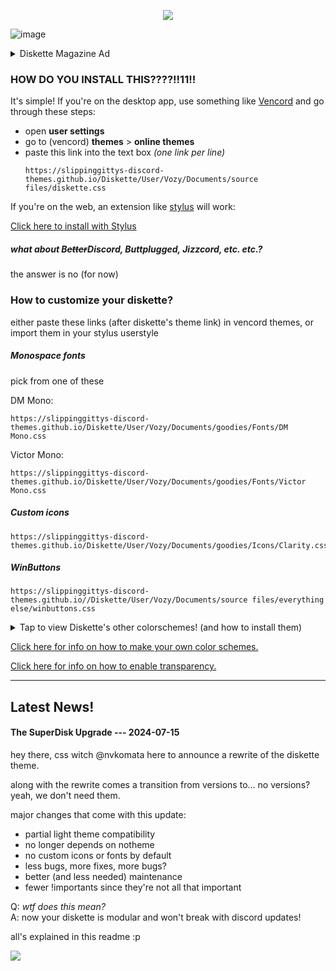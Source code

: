 <p align="center">
  <img src="https://github.com/SlippingGittys-Discord-Themes/Diskette/assets/76500838/100f2a9e-0da5-4c91-ae34-7d349be7a0d3" />
</p>

![image](https://github.com/SlippingGittys-Discord-Themes/Diskette/assets/76500838/f10dc59b-306b-45b2-8283-8d10b2893cb0)

<details>
  
<summary>Diskette Magazine Ad</summary>
<p align="center">
  <img src="https://github.com/SlippingGittys-Discord-Themes/Diskette/assets/76500838/6e26922c-3ee9-4735-bdec-270dcdd1ed63" />
</p>
</details>


### HOW DO YOU INSTALL THIS????!!11!!

It's simple! If you're on the desktop app, use something like [Vencord](https://vencord.dev/) and go through these steps:

- open **user settings** 
- go to (vencord) **themes** > **online themes**
- paste this link into the text box *(one link per line)*
  ```
  https://slippinggittys-discord-themes.github.io/Diskette/User/Vozy/Documents/source files/diskette.css
  ```

If you're on the web, an extension like [stylus](https://add0n.com/stylus.html) will work:

[Click here to install with Stylus](https://github.com/SlippingGittys-Discord-Themes/Diskette/raw/main/Diskette.user.css)

##### what about B~~etter~~Discord, Buttplugged, Jizzcord, etc. etc.?

the answer is no (for now)


### How to customize your diskette?

either paste these links (after diskette's theme link) in vencord themes, or import them in your stylus userstyle

##### Monospace fonts

pick from one of these

DM Mono:

```
https://slippinggittys-discord-themes.github.io/Diskette/User/Vozy/Documents/goodies/Fonts/DM Mono.css
```

Victor Mono:

```
https://slippinggittys-discord-themes.github.io/Diskette/User/Vozy/Documents/goodies/Fonts/Victor Mono.css
```

##### Custom icons

```
https://slippinggittys-discord-themes.github.io/Diskette/User/Vozy/Documents/goodies/Icons/Clarity.css
```

##### WinButtons

```
https://slippinggittys-discord-themes.github.io//Diskette/User/Vozy/Documents/source files/everything else/winbuttons.css
```

<details>
<summary>Tap to view Diskette's other colorschemes! (and how to install them)</summary>

## How to install a color scheme?

the same way as the addons (fonts, icons) above. just import a color scheme's link after diskette's theme link!

## Floral

```
https://slippinggittys-discord-themes.github.io/Diskette/User/Vozy/Documents/goodies/Color Schemes/floral.css
```
  
![floral colorscheme preview](https://github.com/SlippingGittys-Discord-Themes/Diskette/assets/76500838/9ba707a9-0aa1-40e4-8003-ea5b5c16f29b)

## Transparency

```
https://slippinggittys-discord-themes.github.io/Diskette/User/Vozy/Documents/goodies/Color Schemes/Trans.css
```

![trans colorscheme preview](https://github.com/SlippingGittys-Discord-Themes/Diskette/assets/76500838/4970e50d-6087-4c7b-b4c1-d733d88d71c3)

## Pink Gold

```
https://slippinggittys-discord-themes.github.io/Diskette/User/Vozy/Documents/goodies/Color Schemes/pinkgold.css
```

![pink gold colorscheme preview](https://github.com/SlippingGittys-Discord-Themes/Diskette/assets/76500838/199217c0-93b9-47ca-ba57-0c57acf14e58)

## AMOLED

```
https://slippinggittys-discord-themes.github.io/Diskette/User/Vozy/Documents/goodies/Color Schemes/AMOLED.css
```

![amoled colorscheme preview](https://github.com/SlippingGittys-Discord-Themes/Diskette/assets/76500838/adbfb14f-6745-4063-abfa-0fcd7c11bc85)

## CyberPunk

```
https://slippinggittys-discord-themes.github.io/Diskette/User/Vozy/Documents/goodies/Color Schemes/cyberpunk.css
```

![cyberpunk colorscheme preview](https://github.com/SlippingGittys-Discord-Themes/Diskette/assets/76500838/2b2cee35-dd9c-4f07-8b71-41031f160faa)

</details>


[Click here for info on how to make your own color schemes.](https://github.com/SlippingGittys-Discord-Themes/Diskette/wiki/Making-your-own-Color-Schemes)

[Click here for info on how to enable transparency.](https://github.com/SlippingGittys-Discord-Themes/Diskette/wiki/Transparency)

---

## Latest News!

#### The SuperDisk Upgrade --- 2024-07-15

hey there, css witch @nvkomata here to announce a rewrite of the diskette theme.

along with the rewrite comes a transition from versions to... no versions? yeah, we don't need them.

major changes that come with this update:

- partial light theme compatibility
- no longer depends on notheme
- no custom icons or fonts by default
- less bugs, more fixes, more bugs?
- better (and less needed) maintenance
- fewer !importants since they're not all that important

Q: *wtf does this mean?*  
A: now your diskette is modular and won't break with discord updates!

all's explained in this readme :p

![](https://raw.githubusercontent.com/SlippingGittys-Discord-Themes/Diskette/main/User/Vozy/Pictures/superdiskupdate.png)
